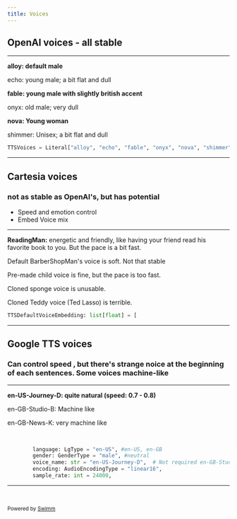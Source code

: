 ```yaml
---
title: Voices
---
```

## **OpenAI voices - all stable**

<SwmSnippet path="/livekit-plugins/livekit-plugins-openai/livekit/plugins/openai/models.py" line="5">

---

**alloy: default male**

echo: young male; a bit flat and dull

**fable: young male with slightly british accent**

onyx: old male; very dull

**nova: Young woman**

shimmer: Unisex; a bit flat and dull

```python
TTSVoices = Literal["alloy", "echo", "fable", "onyx", "nova", "shimmer"]
```

---

</SwmSnippet>

## Cartesia voices

### not as stable as OpenAI's, but has potential

- Speed and emotion control
- Embed Voice mix

<SwmSnippet path="/livekit-plugins/livekit-plugins-cartesia/livekit/plugins/cartesia/models.py" line="17">

---

**ReadingMan:** energetic and friendly, like having your friend read his favorite book to you. But the pace is a bit fast.

Default BarberShopMan's voice is soft. Not that stable

Pre-made child voice is fine, but the pace is too fast.

Cloned sponge voice is unusable.

Cloned Teddy voice (Ted Lasso) is terrible.

```python
TTSDefaultVoiceEmbedding: list[float] = [
```

---

</SwmSnippet>

## Google TTS voices

### Can control speed , but there's strange noice at the beginning of each sentences. Some voices machine-like

<SwmSnippet path="/livekit-plugins/livekit-plugins-google/livekit/plugins/google/tts.py" line="50">

---

**en-US-Journey-D: quite natural (speed: 0.7 - 0.8)**

en-GB-Studio-B: Machine like

en-GB-News-K: very machine like

&nbsp;

```python
        language: LgType = "en-US", #en-US, en-GB
        gender: GenderType = "male", #neutral
        voice_name: str = "en-US-Journey-D",  # Not required en-GB-Studio-B, en-GB-News-K
        encoding: AudioEncodingType = "linear16",
        sample_rate: int = 24000,
```

---

</SwmSnippet>

&nbsp;

<SwmMeta version="3.0.0" repo-id="Z2l0aHViJTNBJTNBYWdlbnRzJTNBJTNBbHVtaW5hLXVvZnQ=" repo-name="agents"><sup>Powered by [Swimm](https://app.swimm.io/)</sup></SwmMeta>
